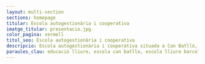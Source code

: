 ```yaml
---
layout: multi-section
sections: homepage
titular: Escola autogestionària i cooperativa
imatge_titular: presentacio.jpg
color_pagina: vermell
titol_seo: Escola autogestionària i cooperativa
descripcio: Escola autogestionària i cooperativa situada a Can Batlló, Barcelona.
paraules_clau: educació lliure, escola can batllo, escola lliure barcelona
---
```

